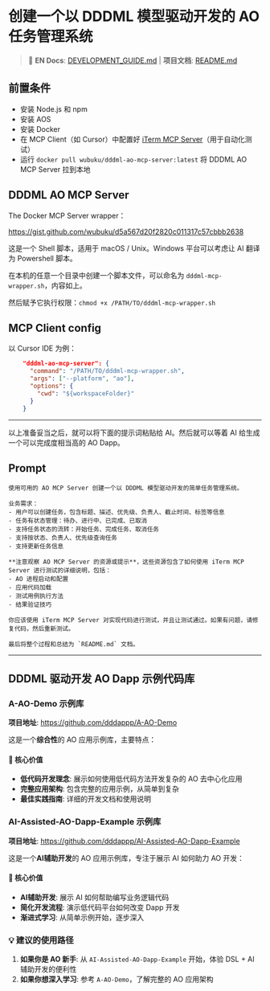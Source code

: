 # 创建一个以 DDDML 模型驱动开发的 AO 任务管理系统

> 📖 **EN Docs**: [DEVELOPMENT_GUIDE.md](DEVELOPMENT_GUIDE.md) | **项目文档**: [README.md](README.md)

## 前置条件

- 安装 Node.js 和 npm
- 安装 AOS
- 安装 Docker
- 在 MCP Client（如 Cursor）中配置好 [iTerm MCP Server](https://github.com/ferrislucas/iterm-mcp)（用于自动化测试）
- 运行 `docker pull wubuku/dddml-ao-mcp-server:latest` 将 DDDML AO MCP Server 拉到本地

## DDDML AO MCP Server

The Docker MCP Server wrapper：

https://gist.github.com/wubuku/d5a567d20f2820c011317c57cbbb2638

这是一个 Shell 脚本，适用于 macOS / Unix。Windows 平台可以考虑让 AI 翻译为 Powershell 脚本。

在本机的任意一个目录中创建一个脚本文件，可以命名为 `dddml-mcp-wrapper.sh`，内容如上。

然后赋予它执行权限：`chmod +x /PATH/TO/dddml-mcp-wrapper.sh`

## MCP Client config

以 Cursor IDE 为例：

```json
    "dddml-ao-mcp-server": {
      "command": "/PATH/TO/dddml-mcp-wrapper.sh",
      "args": ["--platform", "ao"],
      "options": {
        "cwd": "${workspaceFolder}"
      }
    }
```

---

以上准备妥当之后，就可以将下面的提示词粘贴给 AI。然后就可以等着 AI 给生成一个可以完成度相当高的 AO Dapp。

## Prompt

```
使用可用的 AO MCP Server 创建一个以 DDDML 模型驱动开发的简单任务管理系统。

业务需求：
- 用户可以创建任务，包含标题、描述、优先级、负责人、截止时间、标签等信息
- 任务有状态管理：待办、进行中、已完成、已取消
- 支持任务状态的流转：开始任务、完成任务、取消任务
- 支持按状态、负责人、优先级查询任务
- 支持更新任务信息

**注意观察 AO MCP Server 的资源或提示**，这些资源包含了如何使用 iTerm MCP Server 进行测试的详细说明，包括：
- AO 进程启动和配置
- 应用代码加载
- 测试用例执行方法
- 结果验证技巧

你应该使用 iTerm MCP Server 对实现代码进行测试，并且让测试通过。如果有问题，请修复代码，然后重新测试。

最后将整个过程和总结为 `README.md` 文档。
```

---

## DDDML 驱动开发 AO Dapp 示例代码库

### A-AO-Demo 示例库

**项目地址**: https://github.com/dddappp/A-AO-Demo

这是一个**综合性**的 AO 应用示例库，主要特点：

#### 🎯 核心价值
- **低代码开发理念**: 展示如何使用低代码方法开发复杂的 AO 去中心化应用
- **完整应用架构**: 包含完整的应用示例，从简单到复杂
- **最佳实践指南**: 详细的开发文档和使用说明


### AI-Assisted-AO-Dapp-Example 示例库

**项目地址**: https://github.com/dddappp/AI-Assisted-AO-Dapp-Example

这是一个**AI辅助开发**的 AO 应用示例库，专注于展示 AI 如何助力 AO 开发：

#### 🎯 核心价值
- **AI辅助开发**: 展示 AI 如何帮助编写业务逻辑代码
- **简化开发流程**: 演示低代码平台如何改变 Dapp 开发
- **渐进式学习**: 从简单示例开始，逐步深入

### 💡 建议的使用路径

1. **如果你是 AO 新手**: 从 `AI-Assisted-AO-Dapp-Example` 开始，体验 DSL + AI 辅助开发的便利性
2. **如果你想深入学习**: 参考 `A-AO-Demo`，了解完整的 AO 应用架构

